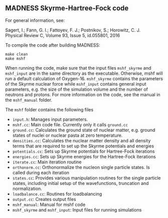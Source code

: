 MADNESS Skyrme-Hartree-Fock code
--------------------------------


For general information, see:

Sagert, I.; Fann, G. I.; Fattoyev, F. J.; Postnikov, S.; Horowitz, C. J.</br>
Physical Review C, Volume 93, Issue 5, id.055801, 2016


To compile the code after building MADNESS:
```
make clean
make mshf
```

When running the code, make sure that the input files ```mshf_skyrme``` and ```mshf_input``` are in the same directory as the executable. Otherwise, mshf will run a default calculation of Oxygen-16. ```mshf_skyrme``` contains the parameters of the Skyrme nuclear force while ```mshf_input``` contains general input parameters, e.g. the size of the simulation volume and the number of neutrons and protons. For more information on the code, see the manual in the ```mshf_manual``` folder. 


The ```mshf``` folder contains the following files
- ```input.h```: Manages input parameters. 
- ```mshf.cc```: Main code file. Currently only it calls ```ground.cc``` 
- ```ground.cc```: Calculates the ground state of nuclear matter, e.g. ground states of nuclei or nuclear pasta at zero temperature. 
- ```densities.cc```: Calculates the nuclear matter density and all density terms that are required to set up the Skyrme potentials and energies
- ```potentials.cc```: Sets up Skyrme potentials for Hartree-Fock iterations
- ```energies.cc```: Sets up Skyrme energies for the Hartree-Fock iterations
- ```iterate.cc```: Main iteration routine
- ```orthonorm.cc```: Orthonormalize the nucleon single particle states. Is called during each iteration 
- ```states.cc```: Provides various manipulation routines for the single particle states, including initial setup of the wavefunctions, truncation and normalization. 
- ```loadbalance.cc```: Routines for loadbalancing
- ```output.cc```: Creates output files
- ```mshf_manual```: Manual for mshf code
- ```mshf_skyrme``` and ```mshf_input```: Input files for running simulations
